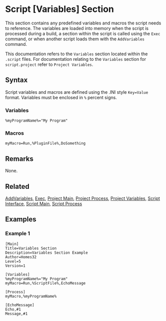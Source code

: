 # Script [Variables] Section

This section contains any predefined variables and macros the script needs to reference. The variables are loaded into memory when the script is processed during a build, a section within the script is called using the `Exec` command, or when another script loads them with the `AddVariables` command.

This documentation refers to the `Variables` section located within the `.script` files. For documentation relating to the `Variables` section for `script.project` refer to `Project Variables`.

## Syntax

Script variables and macros are defined using the .INI style `Key=Value` format. Variables must be enclosed in `%` percent signs.

### Variables

```pebakery
%myProgramName%="My Program"
```

### Macros

```pebakery
myMacro=Run,%PluginFile%,DoSomething
```

## Remarks

None.

## Related

[AddVariables](/Commands/Control/AddVariables.md), [Exec](/Commands/Branch/Exec.md), [Project Main](./ProjectMain.md), [Project Process](./ProjectProcess.md), [Project Variables](./ProjectVariables.md), [Script Interface](./ScriptInterface.md), [Script Main](./ScriptMain.md), [Script Process](./ScriptProcess)

## Examples

### Example 1

```pebakery
[Main]
Title=Variables Section
Description=Variables Section Example
Author=Homes32
Level=5
Version=1

[Variables]
%myProgramName%="My Program"
myMacro=Run,%ScriptFile%,EchoMessage

[Process]
myMacro,%myProgramName%

[EchoMessage]
Echo,#1
Message,#1
```
